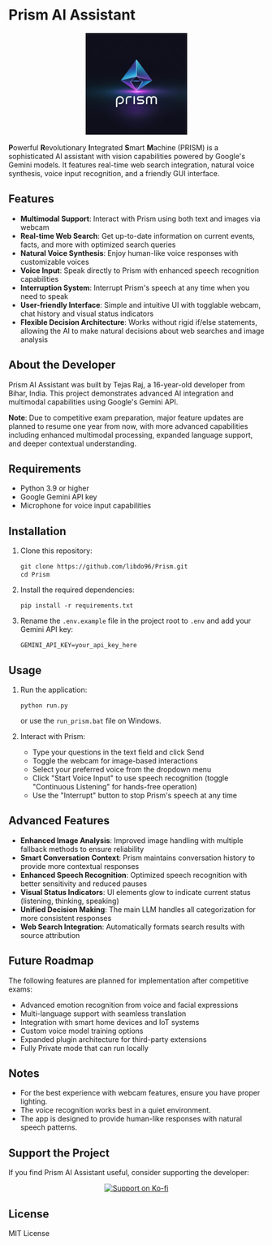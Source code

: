 # Prism AI Assistant

<p align="center">
  <img src="prism.jpeg" alt="Prism Logo" width="200"/>
</p>

**P**owerful **R**evolutionary **I**ntegrated **S**mart **M**achine (PRISM) is a sophisticated AI assistant with vision capabilities powered by Google's Gemini models. It features real-time web search integration, natural voice synthesis, voice input recognition, and a friendly GUI interface.

## Features

- **Multimodal Support**: Interact with Prism using both text and images via webcam
- **Real-time Web Search**: Get up-to-date information on current events, facts, and more with optimized search queries
- **Natural Voice Synthesis**: Enjoy human-like voice responses with customizable voices
- **Voice Input**: Speak directly to Prism with enhanced speech recognition capabilities
- **Interruption System**: Interrupt Prism's speech at any time when you need to speak
- **User-friendly Interface**: Simple and intuitive UI with togglable webcam, chat history and visual status indicators
- **Flexible Decision Architecture**: Works without rigid if/else statements, allowing the AI to make natural decisions about web searches and image analysis

## About the Developer

Prism AI Assistant was built by Tejas Raj, a 16-year-old developer from Bihar, India. This project demonstrates advanced AI integration and multimodal capabilities using Google's Gemini API.

**Note**: Due to competitive exam preparation, major feature updates are planned to resume one year from now, with more advanced capabilities including enhanced multimodal processing, expanded language support, and deeper contextual understanding.

## Requirements

- Python 3.9 or higher
- Google Gemini API key
- Microphone for voice input capabilities

## Installation

1. Clone this repository:
   ```
   git clone https://github.com/libdo96/Prism.git
   cd Prism
   ```

2. Install the required dependencies:
   ```
   pip install -r requirements.txt
   ```

3. Rename the `.env.example` file in the project root to `.env` and add your Gemini API key:
   ```
   GEMINI_API_KEY=your_api_key_here
   ```

## Usage

1. Run the application:
   ```
   python run.py
   ```
   or use the `run_prism.bat` file on Windows.

2. Interact with Prism:
   - Type your questions in the text field and click Send
   - Toggle the webcam for image-based interactions
   - Select your preferred voice from the dropdown menu
   - Click "Start Voice Input" to use speech recognition (toggle "Continuous Listening" for hands-free operation)
   - Use the "Interrupt" button to stop Prism's speech at any time

## Advanced Features

- **Enhanced Image Analysis**: Improved image handling with multiple fallback methods to ensure reliability
- **Smart Conversation Context**: Prism maintains conversation history to provide more contextual responses
- **Enhanced Speech Recognition**: Optimized speech recognition with better sensitivity and reduced pauses
- **Visual Status Indicators**: UI elements glow to indicate current status (listening, thinking, speaking)
- **Unified Decision Making**: The main LLM handles all categorization for more consistent responses
- **Web Search Integration**: Automatically formats search results with source attribution

## Future Roadmap

The following features are planned for implementation after competitive exams:
- Advanced emotion recognition from voice and facial expressions
- Multi-language support with seamless translation
- Integration with smart home devices and IoT systems
- Custom voice model training options
- Expanded plugin architecture for third-party extensions
- Fully Private mode that can run locally

## Notes

- For the best experience with webcam features, ensure you have proper lighting.
- The voice recognition works best in a quiet environment.
- The app is designed to provide human-like responses with natural speech patterns.

## Support the Project

If you find Prism AI Assistant useful, consider supporting the developer:

<p align="center">
  <a href="https://ko-fi.com/invoidx">
    <img src="https://storage.ko-fi.com/cdn/kofi1.png" alt="Support on Ko-fi" width="150">
  </a>
</p>

## License

MIT License 